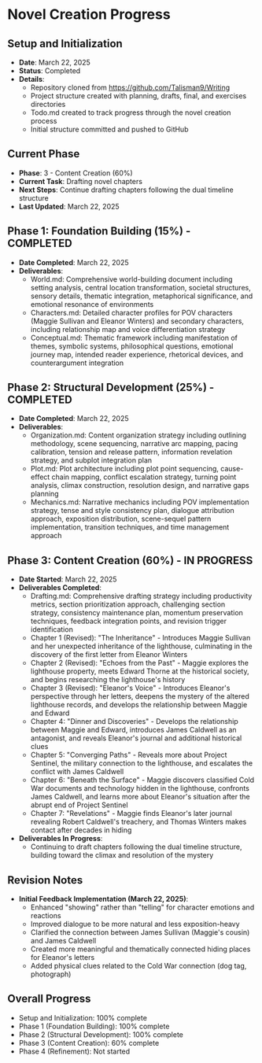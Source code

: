 # Novel Creation Progress

## Setup and Initialization
- **Date**: March 22, 2025
- **Status**: Completed
- **Details**: 
  - Repository cloned from https://github.com/Talisman9/Writing
  - Project structure created with planning, drafts, final, and exercises directories
  - Todo.md created to track progress through the novel creation process
  - Initial structure committed and pushed to GitHub

## Current Phase
- **Phase**: 3 - Content Creation (60%)
- **Current Task**: Drafting novel chapters
- **Next Steps**: Continue drafting chapters following the dual timeline structure
- **Last Updated**: March 22, 2025

## Phase 1: Foundation Building (15%) - COMPLETED
- **Date Completed**: March 22, 2025
- **Deliverables**:
  - World.md: Comprehensive world-building document including setting analysis, central location transformation, societal structures, sensory details, thematic integration, metaphorical significance, and emotional resonance of environments
  - Characters.md: Detailed character profiles for POV characters (Maggie Sullivan and Eleanor Winters) and secondary characters, including relationship map and voice differentiation strategy
  - Conceptual.md: Thematic framework including manifestation of themes, symbolic systems, philosophical questions, emotional journey map, intended reader experience, rhetorical devices, and counterargument integration

## Phase 2: Structural Development (25%) - COMPLETED
- **Date Completed**: March 22, 2025
- **Deliverables**:
  - Organization.md: Content organization strategy including outlining methodology, scene sequencing, narrative arc mapping, pacing calibration, tension and release pattern, information revelation strategy, and subplot integration plan
  - Plot.md: Plot architecture including plot point sequencing, cause-effect chain mapping, conflict escalation strategy, turning point analysis, climax construction, resolution design, and narrative gaps planning
  - Mechanics.md: Narrative mechanics including POV implementation strategy, tense and style consistency plan, dialogue attribution approach, exposition distribution, scene-sequel pattern implementation, transition techniques, and time management approach

## Phase 3: Content Creation (60%) - IN PROGRESS
- **Date Started**: March 22, 2025
- **Deliverables Completed**:
  - Drafting.md: Comprehensive drafting strategy including productivity metrics, section prioritization approach, challenging section strategy, consistency maintenance plan, momentum preservation techniques, feedback integration points, and revision trigger identification
  - Chapter 1 (Revised): "The Inheritance" - Introduces Maggie Sullivan and her unexpected inheritance of the lighthouse, culminating in the discovery of the first letter from Eleanor Winters
  - Chapter 2 (Revised): "Echoes from the Past" - Maggie explores the lighthouse property, meets Edward Thorne at the historical society, and begins researching the lighthouse's history
  - Chapter 3 (Revised): "Eleanor's Voice" - Introduces Eleanor's perspective through her letters, deepens the mystery of the altered lighthouse records, and develops the relationship between Maggie and Edward
  - Chapter 4: "Dinner and Discoveries" - Develops the relationship between Maggie and Edward, introduces James Caldwell as an antagonist, and reveals Eleanor's journal and additional historical clues
  - Chapter 5: "Converging Paths" - Reveals more about Project Sentinel, the military connection to the lighthouse, and escalates the conflict with James Caldwell
  - Chapter 6: "Beneath the Surface" - Maggie discovers classified Cold War documents and technology hidden in the lighthouse, confronts James Caldwell, and learns more about Eleanor's situation after the abrupt end of Project Sentinel
  - Chapter 7: "Revelations" - Maggie finds Eleanor's later journal revealing Robert Caldwell's treachery, and Thomas Winters makes contact after decades in hiding
- **Deliverables In Progress**:
  - Continuing to draft chapters following the dual timeline structure, building toward the climax and resolution of the mystery

## Revision Notes
- **Initial Feedback Implementation (March 22, 2025)**:
  - Enhanced "showing" rather than "telling" for character emotions and reactions
  - Improved dialogue to be more natural and less exposition-heavy
  - Clarified the connection between James Sullivan (Maggie's cousin) and James Caldwell
  - Created more meaningful and thematically connected hiding places for Eleanor's letters
  - Added physical clues related to the Cold War connection (dog tag, photograph)

## Overall Progress
- Setup and Initialization: 100% complete
- Phase 1 (Foundation Building): 100% complete
- Phase 2 (Structural Development): 100% complete
- Phase 3 (Content Creation): 60% complete
- Phase 4 (Refinement): Not started
